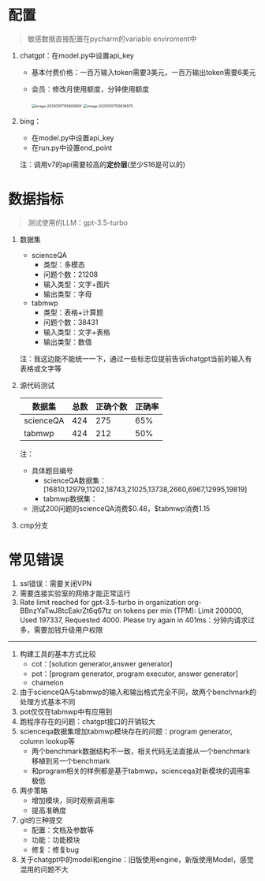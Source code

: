 # 配置

> 敏感数据直接配置在pycharm的variable enviroment中

1. chatgpt：在model.py中设置api_key

   * 基本付费价格：一百万输入token需要3美元，一百万输出token需要6美元

   * 会员：修改月使用额度，分钟使用额度

     <img src="https://arnovc.oss-cn-beijing.aliyuncs.com/img/image-20250107155605800.png" alt="image-20250107155605800" style="zoom:50%;" />

     <img src="https://arnovc.oss-cn-beijing.aliyuncs.com/img/image-20250107155636575.png" alt="image-20250107155636575" style="zoom:50%;" />

2. bing：

   * 在model.py中设置api_key
   * 在run.py中设置end_point

   注：调用v7的api需要较高的**定价层**(至少S16是可以的)



# 数据指标

> 测试使用的LLM：gpt-3.5-turbo

1. 数据集

   * scienceQA
     * 类型：多模态
     * 问题个数：21208
     * 输入类型：文字+图片
     * 输出类型：字母
   * tabmwp
     * 类型：表格+计算题
     * 问题个数：38431
     * 输入类型：文字+表格
     * 输出类型：数值

   注：我这边能不能统一一下，通过一些标志位提前告诉chatgpt当前的输入有表格或文字等

2. 源代码测试

   | 数据集    | 总数 | 正确个数 | 正确率 |
   | --------- | ---- | -------- | ------ |
   | scienceQA | 424  | 275      | 65%    |
   | tabmwp    | 424  | 212      | 50%    |

   注：
   
   * 具体题目编号
     * scienceQA数据集：[16810,12979,11202,18743,21025,13738,2660,6967,12995,19819]
     * tabmwp数据集：
   * 测试200问题的scienceQA消费\$0.48，\$tabmwp消费1.15
   
3. cmp分支

   



# 常见错误

1. ssl错误：需要关闭VPN
1. 需要连接实验室的网络才能正常运行
1. Rate limit reached for gpt-3.5-turbo in organization org-BBnzYaTwJ8tcEakrZt6q67tz on tokens per min (TPM): Limit 200000, Used 197337, Requested 4000. Please try again in 401ms：分钟内请求过多，需要加钱升级用户权限



------

1. 构建工具的基本方式比较
   * cot：[solution generator,answer generator]
   * pot：[program generator, program executor, answer generator]
   * chamelon
2. 由于scienceQA与tabmwp的输入和输出格式完全不同，故两个benchmark的处理方式基本不同
3. pot仅仅在tabmwp中有应用到
4. 跑程序存在的问题：chatgpt接口的开销较大
5. scienceqa数据集增加tabmwp模块存在的问题：program generator, column lookup等
   * 两个benchmark数据结构不一致，相关代码无法直接从一个benchmark移植到另一个benchmark
   * 和program相关的样例都是基于tabmwp，scienceqa对新模块的调用率极低
6. 两步策略
   * 增加模块，同时观察调用率
   * 提高准确度
7. git的三种提交
   * 配置：文档及参数等
   * 功能：功能模块
   * 修复：修复bug
8. 关于chatgpt中的model和engine：旧版使用engine，新版使用Model，感觉混用的问题不大
